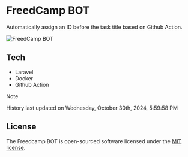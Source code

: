 # FreedCamp BOT

Automatically assign an ID before the task title based on Github Action.

![FreedCamp BOT](https://repository-images.githubusercontent.com/737932867/7d34798b-2680-471c-b089-a78a718d3d6a)

## Tech

- Laravel
- Docker
- Github Action

> [!NOTE]  
> History last updated on Wednesday, October 30th, 2024, 5:59:58 PM

## License

The Freedcamp BOT is open-sourced software licensed under the [MIT license](https://opensource.org/licenses/MIT).
